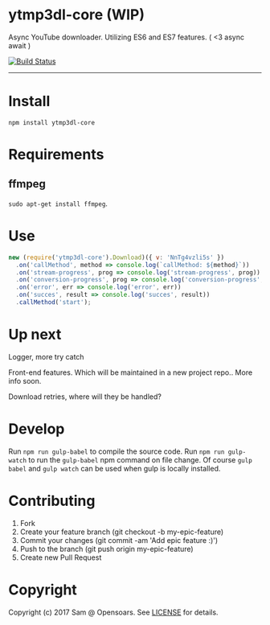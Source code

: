 # ytmp3dl-core (WIP)

Async YouTube downloader. Utilizing ES6 and ES7 features. ( <3 async await )

[![Build Status](https://travis-ci.org/opensoars/ytmp3dl-core.svg?branch=master)](https://travis-ci.org/opensoars/ytmp3dl-core)

<!---
[![Coverage Status](https://coveralls.io/repos/opensoars/ytmp3dl-core/badge.svg?branch=master&service=github)](https://coveralls.io/github/opensoars/ytmp3dl-core?branch=master)
[![Inline docs](http://inch-ci.org/github/opensoars/ytmp3dl-core.svg?branch=master)](http://inch-ci.org/github/opensoars/ytmp3dl-core)
[![Codacy Badge](https://api.codacy.com/project/badge/f3e64501763645b9aa483bf83a4dd1d5)](https://www.codacy.com/app/sam_1700/ytmp3dl-core)
[![Code Climate](https://codeclimate.com/github/opensoars/ytmp3dl-core/badges/gpa.svg)](https://codeclimate.com/github/opensoars/ytmp3dl-core)
-->

---


# Install

`npm install ytmp3dl-core`


# Requirements

## ffmpeg

`sudo apt-get install ffmpeg`.


# Use

```js
new (require('ytmp3dl-core').Download)({ v: 'NnTg4vzli5s' })
  .on('callMethod', method => console.log(`callMethod: ${method}`))
  .on('stream-progress', prog => console.log('stream-progress', prog))
  .on('conversion-progress', prog => console.log('conversion-progress', prog))
  .on('error', err => console.log('error', err))
  .on('succes', result => console.log('succes', result))
  .callMethod('start'); 
```


# Up next

Logger, more try catch

Front-end features. Which will be maintained in a new project repo.. More info soon.

Download retries, where will they be handled?


# Develop

Run `npm run gulp-babel` to compile the source code. Run `npm run gulp-watch` to run the `gulp-babel` npm command on file change. Of course `gulp babel` and `gulp watch` can be used when gulp is locally installed.


# Contributing

1. Fork
2. Create your feature branch (git checkout -b my-epic-feature)
3. Commit your changes (git commit -am 'Add epic feature :)')
4. Push to the branch (git push origin my-epic-feature)
5. Create new Pull Request


# Copyright

Copyright (c) 2017 Sam @ Opensoars. See [LICENSE](https://github.com/opensoars/ezreq/blob/master/LICENSE) for details.
